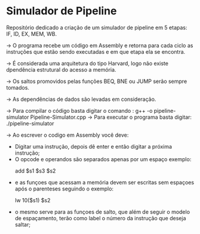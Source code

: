 # Simulador de Pipeline
Repositório dedicado a criação de um simulador de pipeline em 5 etapas: IF, ID, EX, MEM, WB. 

-> O programa recebe um código em Assembly e retorna para cada ciclo as instruções que estão sendo executadas e em que etapa ela se encontra.

-> É considerada uma arquitetura do tipo Harvard, logo não existe dpendência estrutural do acesso a memória.

-> Os saltos promovidos pelas funções BEQ, BNE ou JUMP serão sempre tomados.

-> As dependências de dados são levadas em consideração. 

-> Para compilar o código basta digitar o comando : g++ -o pipeline-simulator Pipeline-Simulator.cpp
-> Para executar o programa basta digitar: ./pipeline-simulator

-> Ao escrever o codigo em Assembly você deve:
   - Digitar uma instrução, depois dê  enter e então digitar a próxima instrução;
   - O opcode e operandos são separados apenas por um espaço exemplo:
          <p>add $s1 $s3 $s2
   - e as funçoes que acessam a memória devem ser escritas sem espaçoes após o parenteses seguindo o exemplo:
          <p> lw 10($s1) $s2
   - o mesmo serve para as funçoes de salto, que além de seguir o modelo de espaçamento, terão como label o número da instrução que deseja saltar;
          
          
